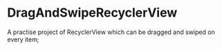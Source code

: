 # DragAndSwipeRecyclerView

A practise project of RecyclerView which can be dragged and swiped on every item;

